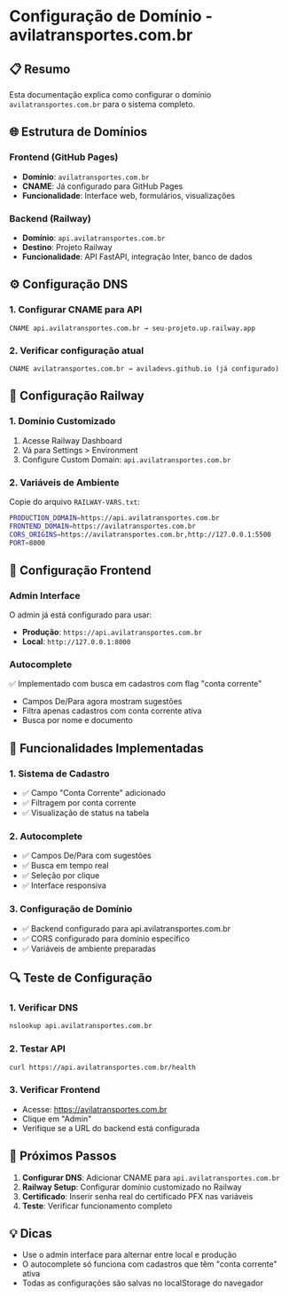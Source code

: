 # Configuração de Domínio - avilatransportes.com.br

## 📋 Resumo
Esta documentação explica como configurar o domínio `avilatransportes.com.br` para o sistema completo.

## 🌐 Estrutura de Domínios

### Frontend (GitHub Pages)
- **Domínio**: `avilatransportes.com.br`
- **CNAME**: Já configurado para GitHub Pages
- **Funcionalidade**: Interface web, formulários, visualizações

### Backend (Railway)  
- **Domínio**: `api.avilatransportes.com.br`
- **Destino**: Projeto Railway
- **Funcionalidade**: API FastAPI, integração Inter, banco de dados

## ⚙️ Configuração DNS

### 1. Configurar CNAME para API
```
CNAME api.avilatransportes.com.br → seu-projeto.up.railway.app
```

### 2. Verificar configuração atual
```
CNAME avilatransportes.com.br → aviladevs.github.io (já configurado)
```

## 🚀 Configuração Railway

### 1. Domínio Customizado
1. Acesse Railway Dashboard
2. Vá para Settings > Environment 
3. Configure Custom Domain: `api.avilatransportes.com.br`

### 2. Variáveis de Ambiente
Copie do arquivo `RAILWAY-VARS.txt`:
```bash
PRODUCTION_DOMAIN=https://api.avilatransportes.com.br
FRONTEND_DOMAIN=https://avilatransportes.com.br
CORS_ORIGINS=https://avilatransportes.com.br,http://127.0.0.1:5500
PORT=8000
```

## 🔧 Configuração Frontend

### Admin Interface
O admin já está configurado para usar:
- **Produção**: `https://api.avilatransportes.com.br`
- **Local**: `http://127.0.0.1:8000`

### Autocomplete
✅ Implementado com busca em cadastros com flag "conta corrente"
- Campos De/Para agora mostram sugestões
- Filtra apenas cadastros com conta corrente ativa
- Busca por nome e documento

## 📱 Funcionalidades Implementadas

### 1. Sistema de Cadastro
- ✅ Campo "Conta Corrente" adicionado
- ✅ Filtragem por conta corrente
- ✅ Visualização de status na tabela

### 2. Autocomplete
- ✅ Campos De/Para com sugestões
- ✅ Busca em tempo real
- ✅ Seleção por clique
- ✅ Interface responsiva

### 3. Configuração de Domínio
- ✅ Backend configurado para api.avilatransportes.com.br
- ✅ CORS configurado para domínio específico
- ✅ Variáveis de ambiente preparadas

## 🔍 Teste de Configuração

### 1. Verificar DNS
```bash
nslookup api.avilatransportes.com.br
```

### 2. Testar API
```bash
curl https://api.avilatransportes.com.br/health
```

### 3. Verificar Frontend
- Acesse: https://avilatransportes.com.br
- Clique em "Admin"
- Verifique se a URL do backend está configurada

## 🚨 Próximos Passos

1. **Configurar DNS**: Adicionar CNAME para `api.avilatransportes.com.br`
2. **Railway Setup**: Configurar domínio customizado no Railway
3. **Certificado**: Inserir senha real do certificado PFX nas variáveis
4. **Teste**: Verificar funcionamento completo

## 💡 Dicas

- Use o admin interface para alternar entre local e produção
- O autocomplete só funciona com cadastros que têm "conta corrente" ativa
- Todas as configurações são salvas no localStorage do navegador